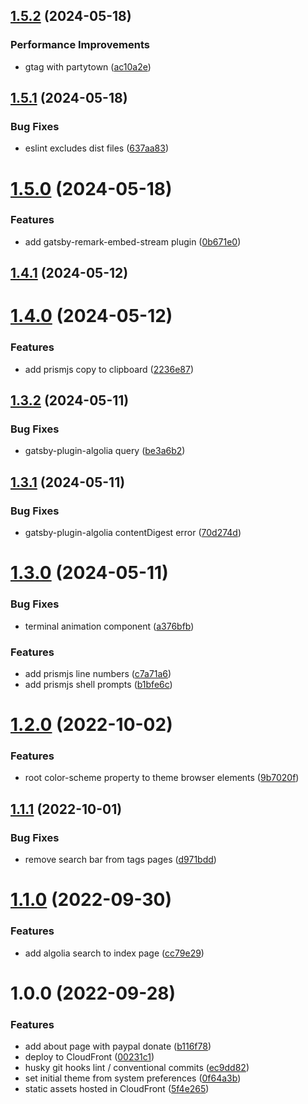 ## [1.5.2](https://github.com/imrancio/blog/compare/v1.5.1...v1.5.2) (2024-05-18)


### Performance Improvements

* gtag with partytown ([ac10a2e](https://github.com/imrancio/blog/commit/ac10a2e10e02d98c03ef466983d69702c22825cc))

## [1.5.1](https://github.com/imrancio/blog/compare/v1.5.0...v1.5.1) (2024-05-18)


### Bug Fixes

* eslint excludes dist files ([637aa83](https://github.com/imrancio/blog/commit/637aa83ea1351c185091b032b58bb3963e5595e7))

# [1.5.0](https://github.com/imrancio/blog/compare/v1.4.1...v1.5.0) (2024-05-18)


### Features

* add gatsby-remark-embed-stream plugin ([0b671e0](https://github.com/imrancio/blog/commit/0b671e0ad2a71101325dfd3dd552c73462101bc0))

## [1.4.1](https://github.com/imrancio/blog/compare/v1.4.0...v1.4.1) (2024-05-12)

# [1.4.0](https://github.com/imrancio/blog/compare/v1.3.2...v1.4.0) (2024-05-12)


### Features

* add prismjs copy to clipboard ([2236e87](https://github.com/imrancio/blog/commit/2236e87b6ae921aca7fa3a740caf33c42ea5cdee))

## [1.3.2](https://github.com/imrancio/blog/compare/v1.3.1...v1.3.2) (2024-05-11)


### Bug Fixes

* gatsby-plugin-algolia query ([be3a6b2](https://github.com/imrancio/blog/commit/be3a6b251cdeaab45d09fae54f1d091315fb7d83))

## [1.3.1](https://github.com/imrancio/blog/compare/v1.3.0...v1.3.1) (2024-05-11)


### Bug Fixes

* gatsby-plugin-algolia contentDigest error ([70d274d](https://github.com/imrancio/blog/commit/70d274d1d9ac90459a4047a29fecb1cec06fdad6))

# [1.3.0](https://github.com/imrancio/blog/compare/v1.2.0...v1.3.0) (2024-05-11)


### Bug Fixes

* terminal animation component ([a376bfb](https://github.com/imrancio/blog/commit/a376bfb3bae1d954a6c7cf89f0f54878b09a2fa8))


### Features

* add prismjs line numbers ([c7a71a6](https://github.com/imrancio/blog/commit/c7a71a6db73cf5ba1286fba6837e97b66c4024b7))
* add prismjs shell prompts ([b1bfe6c](https://github.com/imrancio/blog/commit/b1bfe6c1427148f05833c3ff7f11507a925a0242))

# [1.2.0](https://github.com/imrancio/blog/compare/v1.1.1...v1.2.0) (2022-10-02)


### Features

* root color-scheme property to theme browser elements ([9b7020f](https://github.com/imrancio/blog/commit/9b7020fa771fc8c0916b9dc691201f23ac4e36e0))

## [1.1.1](https://github.com/imrancio/blog/compare/v1.1.0...v1.1.1) (2022-10-01)


### Bug Fixes

* remove search bar from tags pages ([d971bdd](https://github.com/imrancio/blog/commit/d971bddc87470b73e1900a2b6b4ade20952b9b6a))

# [1.1.0](https://github.com/imrancio/blog/compare/v1.0.0...v1.1.0) (2022-09-30)


### Features

* add algolia search to index page ([cc79e29](https://github.com/imrancio/blog/commit/cc79e29b3a0b76fed730cc4de6a62ece1b039f57))

# 1.0.0 (2022-09-28)


### Features

* add about page with paypal donate ([b116f78](https://github.com/imrancio/blog/commit/b116f78978db789d8c8ac36d81ca0e6cee9f071f))
* deploy to CloudFront ([00231c1](https://github.com/imrancio/blog/commit/00231c166cfc46e30bfa3b32c67d963f066736a5))
* husky git hooks lint / conventional commits ([ec9dd82](https://github.com/imrancio/blog/commit/ec9dd820f77fb6a83b702c2705871b777b9ef1e0))
* set initial theme from system preferences ([0f64a3b](https://github.com/imrancio/blog/commit/0f64a3be0cad802b94c0de288ec579fee90eaa74))
* static assets hosted in CloudFront ([5f4e265](https://github.com/imrancio/blog/commit/5f4e265d42ff88e0aab03af31384c8d9a8110cd5))
